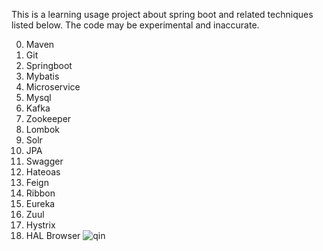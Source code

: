 This is a learning usage project about spring boot and related techniques listed below. The code may be experimental and inaccurate.

0. Maven
1. Git
2. Springboot
3. Mybatis
4. Microservice
5. Mysql
6. Kafka
7. Zookeeper
8. Lombok
9. Solr
10. JPA
11. Swagger
12. Hateoas
13. Feign
14. Ribbon
15. Eureka
16. Zuul
17. Hystrix
18. HAL Browser
![qin](https://club1.autoimg.cn/album/userphotos/2014/07/04/500_31c8e48f-bb86-438d-926e-afe89eba942a.jpg "秦logo")

